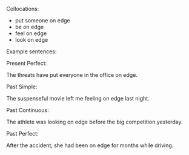 
Collocations:

- put someone on edge
- be on edge
- feel on edge
- look on edge

Example sentences:

Present Perfect:

The threats have put everyone in the office on edge.

Past Simple:

The suspenseful movie left me feeling on edge last night.

Past Continuous:

The athlete was looking on edge before the big competition yesterday.

Past Perfect:

After the accident, she had been on edge for months while driving.
